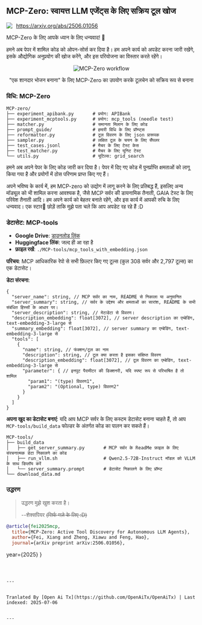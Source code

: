 ## MCP-Zero: स्वायत्त LLM एजेंट्स के लिए सक्रिय टूल खोज

<div style="display: flex; align-items: center; gap: 10px; margin-bottom: 10px;">
  <!-- <img src="https://raw.githubusercontent.com/xfey/MCP-Zero/master/assets/robot.png" alt="MCP-Zero Robot" width="24" height="24"> -->
  <a href="https://arxiv.org/abs/2506.01056">
    <img src="https://img.shields.io/badge/Paper-arXiv-red">
  </a>
  <a href="https://arxiv.org/abs/2506.01056">
    https://arxiv.org/abs/2506.01056
  </a>
</div>


MCP-Zero के लिए आपके ध्यान के लिए धन्यवाद! 🤗

हमने अब पेपर में शामिल कोड को ओपन-सोर्स कर दिया है। हम अपने कार्य को अपडेट करना जारी रखेंगे, इसके औद्योगिक अनुप्रयोग की खोज करेंगे, और इस परियोजना का विस्तार करते रहेंगे।


<div align="center">
  <img src="https://raw.githubusercontent.com/xfey/MCP-Zero/master/assets/fig1.png" alt="MCP-Zero workflow">
  <p> "एक शानदार भोजन बनाना" के लिए MCP-Zero का उपयोग करके टूलचेन को सक्रिय रूप से बनाना</p>
</div>


### विधि: MCP-Zero

```
MCP-zero/
├── experiment_apibank.py       # प्रयोग: APIBank
├── experiment_mcptools.py      # प्रयोग: mcp_tools (needle test)
├── matcher.py                  # समानता मिलान के लिए कोड
├── prompt_guide/               # हमारी विधि के लिए प्रॉम्प्ट्स
├── reformatter.py              # टूल विवरण के लिए json प्रारूपक
├── sampler.py                  # लक्षित टूल के चयन के लिए सैंपलर
├── test_cases.jsonl            # मैचर के लिए टेस्ट केस
├── test_matcher.py             # मैचर के लिए यूनिट टेस्ट
└── utils.py                    # यूटिल्स: grid_search
```

हमने अब अपने पेपर के लिए कोड जारी कर दिया है। पेपर में दिए गए कोड में पुनर्प्राप्ति क्षमताओं को लागू किया गया है और प्रयोगों में ठोस परिणाम प्राप्त किए गए हैं।

अपने भविष्य के कार्य में, हम MCP-zero को उद्योग में लागू करने के लिए प्रतिबद्ध हैं, इसलिए अन्य मॉड्यूल को भी शामिल करना आवश्यक है, जैसे MCP सर्वर की डायनामिक तैनाती, GAIA टेस्ट के लिए परिवेश तैनाती आदि। हम अपने कार्य को बेहतर बनाते रहेंगे, और इस कार्य में आपकी रुचि के लिए धन्यवाद। एक स्टार🌟 छोड़ें ताकि मुझे पता चले कि आप अपडेट रह रहे हैं :D



### डेटासेट: MCP-tools

- **Google Drive**: [डाउनलोड लिंक](https://drive.google.com/file/d/1RjBGU-AGdHdhUABoeYSztbfQlD0hjUBn/view?usp=sharing)
- **Huggingface लिंक**: जल्द ही आ रहा है
- **फ़ाइल रखें**: `./MCP-tools/mcp_tools_with_embedding.json`


**परिचय**: MCP आधिकारिक रेपो से सभी फ़िल्टर किए गए टूल्स (कुल 308 सर्वर और 2,797 टूल्स) का एक डेटासेट।

**डेटा संरचना**:
```
{
  "server_name": string, // MCP सर्वर का नाम, README से निकाला या अनुमानित
  "server_summary": string, // सर्वर के उद्देश्य और क्षमताओं का सारांश, README के सभी संबंधित हिस्सों के आधार पर।
  "server_description": string, // मेटाडेटा से विवरण।
  "description_embedding": float[3072], // server description का एम्बेडिंग, text-embedding-3-large से
  "summary_embedding": float[3072], // server summary का एम्बेडिंग, text-embedding-3-large से
  "tools": [
    {
      "name": string, // फंक्शन/टूल का नाम
      "description": string, // टूल क्या करता है इसका संक्षिप्त विवरण
      "description_embedding": float[3072], // टूल विवरण का एम्बेडिंग, text-embedding-3-large से
      "parameter": { // इनपुट पैरामीटर की डिक्शनरी, यदि स्पष्ट रूप से परिभाषित है तो शामिल
        "param1": "(type) विवरण1",
        "param2": "(Optional, type) विवरण2"
      }
    }
  ]
}
```

**अपना खुद का डेटासेट बनाएं**: यदि आप MCP सर्वर के लिए कस्टम डेटासेट बनाना चाहते हैं, तो आप `MCP-tools/build_data` फोल्डर के अंतर्गत कोड का पालन कर सकते हैं।

```
MCP-tools/
├── build_data
│   ├── get_server_summary.py       # MCP सर्वर के ReadMe फ़ाइल के लिए संरचनात्मक डेटा निकालने का कोड
│   ├── run_vllm.sh                 # Qwen2.5-72B-Instruct मॉडल को VLLM के साथ डिप्लॉय करें
│   └── server_summary.prompt       # डेटासेट निकालने के लिए प्रॉम्प्ट
└── download_data.md
```


### उद्धरण

> उद्धरण मुझे खुश करता है।
> 
>   --शेक्सपियर
>   ~~(सिर्फ मज़े के लिए :D)~~

```bibtex
@article{fei2025mcp,
  title={MCP-Zero: Active Tool Discovery for Autonomous LLM Agents},
  author={Fei, Xiang and Zheng, Xiawu and Feng, Hao},
  journal={arXiv preprint arXiv:2506.01056},
```
  year={2025}
}
```


---

Tranlated By [Open Ai Tx](https://github.com/OpenAiTx/OpenAiTx) | Last indexed: 2025-07-06

---